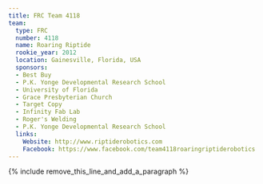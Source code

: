 ```yaml
---
title: FRC Team 4118
team:
  type: FRC
  number: 4118
  name: Roaring Riptide
  rookie_year: 2012
  location: Gainesville, Florida, USA
  sponsors:
  - Best Buy
  - P.K. Yonge Developmental Research School
  - University of Florida
  - Grace Presbyterian Church
  - Target Copy
  - Infinity Fab Lab
  - Roger's Welding
  - P.K. Yonge Developmental Research School
  links:
    Website: http://www.riptiderobotics.com
    Facebook: https://www.facebook.com/team4118roaringriptiderobotics
---
```


{% include remove_this_line_and_add_a_paragraph %}